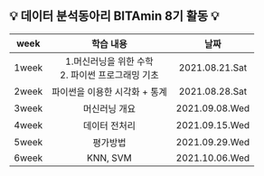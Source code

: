 ## :bulb: 데이터 분석동아리 BITAmin 8기 활동 :bulb:
|week|학습 내용|날짜|
|:---:|:---:|:---:|
|1week|1.머신러닝을 위한 수학 <br/> 2. 파이썬 프로그래밍 기초 |2021.08.21.Sat|
|2week|파이썬을 이용한 시각화 + 통계|2021.08.28.Sat|
|3week|머신러닝 개요|2021.09.08.Wed|
|4week|데이터 전처리|2021.09.15.Wed|
|5week|평가방법|2021.09.29.Wed|
|6week|KNN, SVM|2021.10.06.Wed|

